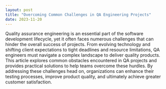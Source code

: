 ```yaml
---
layout: post
title: "Overcoming Common Challenges in QA Engineering Projects"
date: 2023-11-20
---
```


Quality assurance engineering is an essential part of the software development lifecycle, yet it often faces numerous challenges that can hinder the overall success of projects. From evolving technology and shifting client expectations to tight deadlines and resource limitations, QA engineers must navigate a complex landscape to deliver quality products. This article explores common obstacles encountered in QA projects and provides practical solutions to help teams overcome these hurdles. By addressing these challenges head on, organizations can enhance their testing processes, improve product quality, and ultimately achieve greater customer satisfaction.
